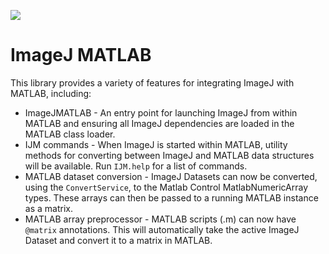 [![](https://github.com/imagej/imagej-matlab/actions/workflows/build-main.yml/badge.svg)](https://github.com/imagej/imagej-matlab/actions/workflows/build-main.yml)

ImageJ MATLAB
=============

This library provides a variety of features for integrating ImageJ with MATLAB, including:

* ImageJMATLAB - An entry point for launching ImageJ from within MATLAB and ensuring all ImageJ dependencies are loaded in the MATLAB class loader.
* IJM commands - When ImageJ is started within MATLAB, utility methods for converting between ImageJ and MATLAB data structures will be available. Run `IJM.help` for a list of commands.
* MATLAB dataset conversion - ImageJ Datasets can now be converted, using the `ConvertService`, to the Matlab Control MatlabNumericArray types. These arrays can then be passed to a running MATLAB instance as a matrix.
* MATLAB array preprocessor - MATLAB scripts (.m) can now have `@matrix` annotations. This will automatically take the active ImageJ Dataset and convert it to a matrix in MATLAB.
